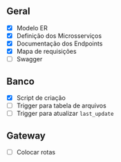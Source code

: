 ## Geral
* [X] Modelo ER
* [X] Definição dos Microsserviços
* [X] Documentação dos Endpoints
* [X] Mapa de requisições
* [ ] Swagger

## Banco
* [X] Script de criação
* [ ] Trigger para tabela de arquivos
* [ ] Trigger para atualizar `last_update` 

## Gateway
* [ ] Colocar rotas
